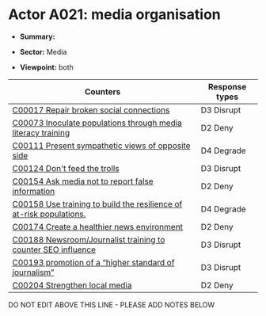 # Actor A021: media organisation

* **Summary:** 

* **Sector:** Media

* **Viewpoint:** both


| Counters | Response types |
| -------- | -------------- |
| [C00017 Repair broken social connections](../counters/C00017.md) | D3 Disrupt |
| [C00073 Inoculate populations through media literacy training](../counters/C00073.md) | D2 Deny |
| [C00111 Present sympathetic views of opposite side](../counters/C00111.md) | D4 Degrade |
| [C00124 Don't feed the trolls](../counters/C00124.md) | D3 Disrupt |
| [C00154 Ask media not to report false information](../counters/C00154.md) | D2 Deny |
| [C00158 Use training to build the resilience of at-risk populations.](../counters/C00158.md) | D4 Degrade |
| [C00174 Create a healthier news environment](../counters/C00174.md) | D2 Deny |
| [C00188 Newsroom/Journalist training to counter SEO influence](../counters/C00188.md) | D3 Disrupt |
| [C00193 promotion of a “higher standard of journalism”](../counters/C00193.md) | D3 Disrupt |
| [C00204 Strengthen local media](../counters/C00204.md) | D2 Deny |


DO NOT EDIT ABOVE THIS LINE - PLEASE ADD NOTES BELOW